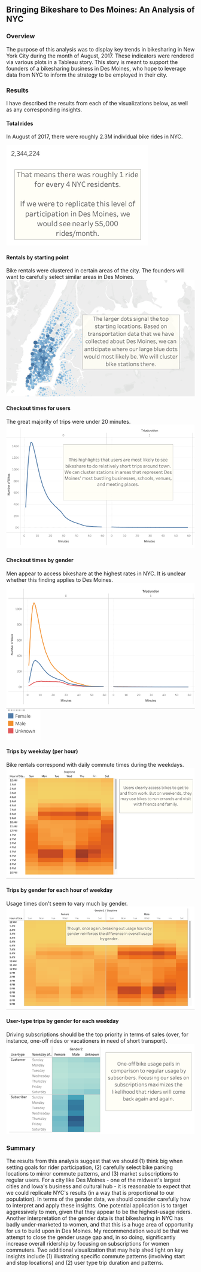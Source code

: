 ## Bringing Bikeshare to Des Moines: An Analysis of NYC

### Overview
The purpose of this analysis was to display key trends in bikesharing in New York City during the month of August, 2017. These indicators were rendered via various plots in a Tableau story. This story is meant to support the founders of a bikesharing business in Des Moines, who hope to leverage data from NYC to inform the strategy to be employed in their city.

### Results
I have described the results from each of the visualizations below, as well as any corresponding insights.

#### Total rides

In August of 2017, there were roughly 2.3M individual bike rides in NYC.

![Total rides](https://github.com/temersonzetina/bikesharing/blob/main/overallrides.png)

#### Rentals by starting point

Bike rentals were clustered in certain areas of the city. The founders will want to carefully select similar areas in Des Moines.
![Rentals by starting point](https://github.com/temersonzetina/bikesharing/blob/main/nychotspots.png)

#### Checkout times for users

The great majority of trips were under 20 minutes.
![Ride duration](https://github.com/temersonzetina/bikesharing/blob/main/rideduration_final.png)


#### Checkout times by gender

Men appear to access bikeshare at the highest rates in NYC. It is unclear whether this finding applies to Des Moines.
![Ride duration by gender](https://github.com/temersonzetina/bikesharing/blob/main/ridedurationbygender.png)
![Gender key](https://github.com/temersonzetina/bikesharing/blob/main/gender_key.png)
#### Trips by weekday (per hour)

Bike rentals correspond with daily commute times during the weekdays.
![Usage by weekday](https://github.com/temersonzetina/bikesharing/blob/main/usagebyweekday.png)

#### Trips by gender for each hour of weekday

Usage times don't seem to vary much by gender.
![Usage by weekday for gender](https://github.com/temersonzetina/bikesharing/blob/main/genderusage.png)

#### User-type trips by gender for each weekday

Driving subscriptions should be the top priority in terms of sales (over, for instance, one-off rides or vacationers in need of short transport).
![User-type trips](https://github.com/temersonzetina/bikesharing/blob/main/usertypes.png)

### Summary
The results from this analysis suggest that we should (1) think big when setting goals for rider participation, (2) carefully select bike parking locations to mirror commute patterns, and (3) market subscriptions to regular users. For a city like Des Moines - one of the midwest's largest cities and Iowa's business and cultural hub - it is reasonable to expect that we could replicate NYC's results (in a way that is proportional to our population). In terms of the gender data, we should consider carefully how to interpret and apply these insights. One potential application is to target aggressively to men, given that they appear to be the highest-usage riders. Another interpretation of the gender data is that bikesharing in NYC has badly under-marketed to women, and that this is a huge area of opportunity for us to build upon in Des Moines. My recommendation would be that we attempt to close the gender usage gap and, in so doing, significantly increase overall ridership by focusing on subscriptions for women commuters. Two additional visualization that may help shed light on key insights include (1) illustrating specific commute patterns (involving start and stop locations) and (2) user type trip duration and patterns. 
